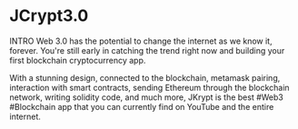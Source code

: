 # JCrypt3.0
INTRO
Web 3.0 has the potential to change the internet as we know it, forever. You're still early in catching the trend right now and building your first blockchain cryptocurrency app. 

With a stunning design, connected to the blockchain, metamask pairing, interaction with smart contracts, sending Ethereum through the blockchain network, writing solidity code, and much more, JKrypt is the best #Web3 #Blockchain app that you can currently find on YouTube and the entire internet.
